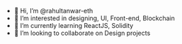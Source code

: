 - 👋 Hi, I’m @rahultanwar-eth
- 👀 I’m interested in designing, UI, Front-end, Blockchain
- 🌱 I’m currently learning ReactJS, Solidity
- 💞️ I’m looking to collaborate on Design projects


<!---
rahultanwar-eth/rahultanwar-eth is a ✨ special ✨ repository because its `README.md` (this file) appears on your GitHub profile.
You can click the Preview link to take a look at your changes.
--->

